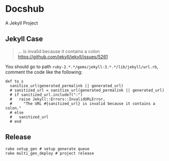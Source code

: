 # Docshub
A Jekyll Project



## Jekyll Case

> ... is invalid because it contains a colon https://github.com/jekyll/jekyll/issues/5261


You should go to path `ruby-2.*.*/gems/jekyll-3.*.*/lib/jekyll/url.rb`, comment the code like the following:

    def to_s
      sanitize_url(generated_permalink || generated_url)
      # sanitized_url = sanitize_url(generated_permalink || generated_url)
      # if sanitized_url.include?(":")
      #   raise Jekyll::Errors::InvalidURLError,
      #     "The URL #{sanitized_url} is invalid because it contains a colon."
      # else
      #   sanitized_url
      # end



## Release

	rake setup_gen # setup generate queue
 	rake multi_gen_deploy # project release

 
